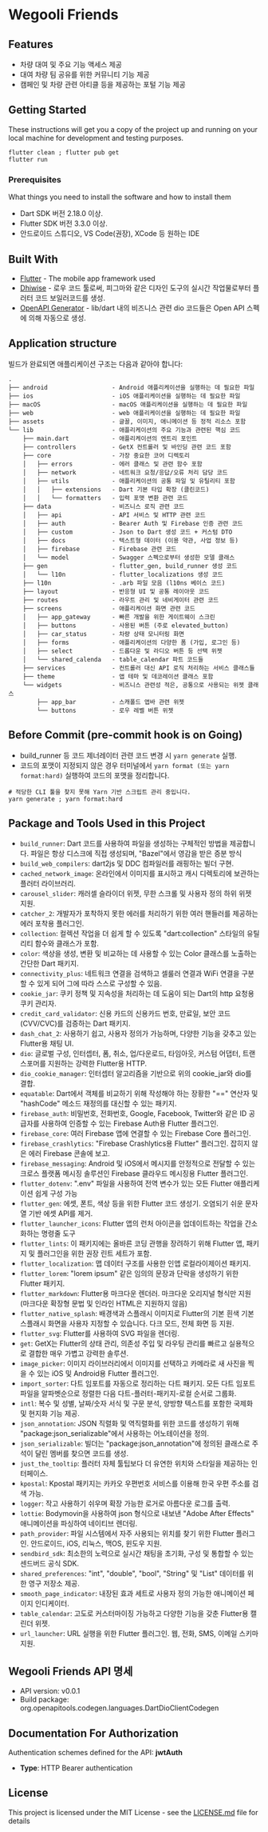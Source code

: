 # Wegooli Friends

## Features

- 차량 대여 및 주요 기능 액세스 제공
- 대여 차량 팀 공유를 위한 커뮤니티 기능 제공
- 캠페인 및 차량 관련 아티클 등을 제공하는 포털 기능 제공

## Getting Started

These instructions will get you a copy of the project up and running on your local machine for development and testing purposes.

```shell
flutter clean ; flutter pub get
flutter run
```

### Prerequisites

What things you need to install the software and how to install them

- Dart SDK 버전 2.18.0 이상.
- Flutter SDK 버전 3.3.0 이상.
- 안드로이드 스튜디오, VS Code(권장), XCode 등 원하는 IDE

## Built With

- [Flutter](https://flutter.dev/) - The mobile app framework used
- [Dhiwise](https://dhiwise.com/) - 로우 코드 툴로써, 피그마와 같은 디자인 도구의 실시간 작업물로부터 플러터 코드 보일러코드를 생성.
- [OpenAPI Generator](https://openapi-generator.tech) - lib/dart 내의 비즈니스 관련 dio 코드들은 Open API 스펙에 의해 자동으로 생성.

## Application structure

빌드가 완료되면 애플리케이션 구조는 다음과 같아야 합니다:

```plaintext
.
├── android                  - Android 애플리케이션을 실행하는 데 필요한 파일
├── ios                      - iOS 애플리케이션을 실행하는 데 필요한 파일
├── macOS                    - macOS 애플리케이션을 실행하는 데 필요한 파일
├── web                      - web 애플리케이션을 실행하는 데 필요한 파일
├── assets                   - 글꼴, 이미지, 애니메이션 등 정적 리소스 포함
└── lib                      - 애플리케이션의 주요 기능과 관련된 핵심 코드
    ├── main.dart            - 애플리케이션의 엔트리 포인트
    ├── controllers          - GetX 컨트롤러 및 바인딩 관련 코드 포함
    ├── core                 - 가장 중요한 코어 디렉토리
    │   ├── errors           - 에러 클래스 및 관련 함수 포함
    │   ├── network          - 네트워크 요청/응답/오류 처리 담당 코드
    │   ├── utils            - 애플리케이션의 공통 파일 및 유틸리티 포함
    │   │   ├── extensions   - Dart 기본 타입 확장 (클린코드)
    │   │   └── formatters   - 입력 포맷 변환 관련 코드
    ├── data                 - 비즈니스 로직 관련 코드
    │   ├── api              - API 서비스 및 HTTP 관련 코드
    │   ├── auth             - Bearer Auth 및 Firebase 인증 관련 코드
    │   ├── custom           - Json to Dart 생성 코드 + 커스텀 DTO
    │   ├── docs             - 텍스트형 데이터 (이용 약관, 사업 정보 등)
    │   ├── firebase         - Firebase 관련 코드
    │   └── model            - Swagger 스펙으로부터 생성한 모델 클래스
    ├── gen                  - flutter_gen, build_runner 생성 코드
    │   └── l10n             - flutter_localizations 생성 코드
    ├── l10n                 - .arb 파일 모음 (l10ns 베이스 코드)
    ├── layout               - 반응형 UI 및 공통 레이아웃 코드
    ├── routes               - 라우트 관리 및 네비게이터 관련 코드
    ├── screens              - 애플리케이션 화면 관련 코드
    │   ├── app_gateway      - 빠른 개발을 위한 게이트웨이 스크린
    │   ├── buttons          - 사용된 버튼 (주로 elevated_button)
    │   ├── car_status       - 차량 상태 모니터링 화면
    │   ├── forms            - 애플리케이션의 다양한 폼 (가입, 로그인 등)
    │   ├── select           - 드롭다운 및 라디오 버튼 등 선택 위젯
    │   └── shared_calenda   - table_calendar 파트 코드들
    ├── services             - 컨트롤러 대신 API 로직 처리하는 서비스 클래스들
    ├── theme                - 앱 테마 및 데코레이션 클래스 포함
    └── widgets              - 비즈니스 관련성 적은, 공통으로 사용되는 위젯 클래스
        ├── app_bar          - 스캐폴드 앱바 관련 위젯
        └── buttons          - 로우 레벨 버튼 위젯
```

## Before Commit (pre-commit hook is on Going)

- build_runner 등 코드 제너레이터 관련 코드 변경 시 `yarn generate` 실행.
- 코드의 포맷이 지정되지 않은 경우 터미널에서 `yarn format (또는 yarn format:hard)` 실행하여 코드의 포맷을 정리합니다.

```shell
# 적당한 CLI 툴을 찾지 못해 Yarn 기반 스크립트 관리 중입니다.
yarn generate ; yarn format:hard
```

## Package and Tools Used in this Project

- `build_runner`: Dart 코드를 사용하여 파일을 생성하는 구체적인 방법을 제공합니다. 파일은 항상 디스크에 직접 생성되며, "Bazel"에서 영감을 받은 증분 방식
- `build_web_compilers`: dart2js 및 DDC 컴파일러를 래핑하는 빌더 구현.
- `cached_network_image`: 온라인에서 이미지를 표시하고 캐시 디렉토리에 보관하는 플러터 라이브러리.
- `carousel_slider`: 캐러셀 슬라이더 위젯, 무한 스크롤 및 사용자 정의 하위 위젯 지원.
- `catcher_2`: 개발자가 포착하지 못한 에러를 처리하기 위한 여러 핸들러를 제공하는 에러 포착용 플러그인.
- `collection`: 컬렉션 작업을 더 쉽게 할 수 있도록 "dart:collection" 스타일의 유틸리티 함수와 클래스가 포함.
- `color`: 색상을 생성, 변환 및 비교하는 데 사용할 수 있는 Color 클래스를 노출하는 간단한 Dart 패키지.
- `connectivity_plus`: 네트워크 연결을 검색하고 셀룰러 연결과 WiFi 연결을 구분할 수 있게 되어 그에 따라 스스로 구성할 수 있음.
- `cookie_jar`: 쿠키 정책 및 지속성을 처리하는 데 도움이 되는 Dart의 http 요청용 쿠키 관리자.
- `credit_card_validator`: 신용 카드의 신용카드 번호, 만료일, 보안 코드(CVV/CVC)를 검증하는 Dart 패키지.
- `dash_chat_2`: 사용하기 쉽고, 사용자 정의가 가능하며, 다양한 기능을 갖추고 있는 Flutter용 채팅 UI.
- `dio`: 글로벌 구성, 인터셉터, 폼, 취소, 업/다운로드, 타임아웃, 커스텀 어댑터, 트랜스포머를 지원하는 강력한 Flutter용 HTTP.
- `dio_cookie_manager`: 인터셉터 알고리즘을 기반으로 위의 cookie_jar와 dio를 결합.
- `equatable`: Dart에서 객체를 비교하기 위해 작성해야 하는 장황한 "==" 연산자 및 "hashCode" 메소드 재정의를 대신할 수 있는 패키지.
- `firebase_auth`: 비밀번호, 전화번호, Google, Facebook, Twitter와 같은 ID 공급자를 사용하여 인증할 수 있는 Firebase Auth용 Flutter 플러그인.
- `firebase_core`: 여러 Firebase 앱에 연결할 수 있는 Firebase Core 플러그인.
- `firebase_crashlytics`: "Firebase Crashlytics용 Flutter" 플러그인. 잡히지 않은 에러 Firebase 콘솔에 보고.
- `firebase_messaging`: Android 및 iOS에서 메시지를 안정적으로 전달할 수 있는 크로스 플랫폼 메시징 솔루션인 Firebase 클라우드 메시징용 Flutter 플러그인.
- `flutter_dotenv`: ".env" 파일을 사용하여 전역 변수가 있는 모든 Flutter 애플리케이션 쉽게 구성 가능
- `flutter_gen`: 에셋, 폰트, 색상 등을 위한 Flutter 코드 생성기. 오염되기 쉬운 문자열 기반 에셋 API를 제거.
- `flutter_launcher_icons`: Flutter 앱의 런처 아이콘을 업데이트하는 작업을 간소화하는 명령줄 도구
- `flutter_lints`: 이 패키지에는 올바른 코딩 관행을 장려하기 위해 Flutter 앱, 패키지 및 플러그인을 위한 권장 린트 세트가 포함.
- `flutter_localization`: 맵 데이터 구조를 사용한 인앱 로컬라이제이션 패키지.
- `flutter_lorem`: "lorem ipsum" 같은 임의의 문장과 단락을 생성하기 위한 Flutter 패키지.
- `flutter_markdown`: Flutter용 마크다운 렌더러. 마크다운 오리지널 형식만 지원 (마크다운 확장형 문법 및 인라인 HTML은 지원하지 않음)
- `flutter_native_splash`: 배경색과 스플래시 이미지로 Flutter의 기본 흰색 기본 스플래시 화면을 사용자 지정할 수 있습니다. 다크 모드, 전체 화면 등 지원.
- `flutter_svg`: Flutter를 사용하여 SVG 파일을 렌더링.
- `get`: GetX는 Flutter의 상태 관리, 의존성 주입 및 라우팅 관리를 빠르고 실용적으로 결합한 매우 가볍고 강력한 솔루션.
- `image_picker`: 이미지 라이브러리에서 이미지를 선택하고 카메라로 새 사진을 찍을 수 있는 iOS 및 Android용 Flutter 플러그인.
- `import_sorter`: 다트 임포트를 자동으로 정리하는 다트 패키지. 모든 다트 임포트 파일을 알파벳순으로 정렬한 다음 다트-플러터-패키지-로컬 순서로 그룹화.
- `intl`: 복수 및 성별, 날짜/숫자 서식 및 구문 분석, 양방향 텍스트를 포함한 국제화 및 현지화 기능 제공.
- `json_annotation`: JSON 직렬화 및 역직렬화를 위한 코드를 생성하기 위해 "package:json_serializable"에서 사용하는 어노테이션을 정의.
- `json_serializable`: 빌더는 "package:json_annotation"에 정의된 클래스로 주석이 달린 멤버를 찾으면 코드를 생성.
- `just_the_tooltip`: 플러터 자체 툴팁보다 더 유연한 위치와 스타일을 제공하는 인터페이스.
- `kpostal`: Kpostal 패키지는 카카오 우편번호 서비스를 이용해 한국 우편 주소를 검색 가능.
- `logger`: 작고 사용하기 쉬우며 확장 가능한 로거로 아름다운 로그를 출력.
- `lottie`: Bodymovin을 사용하여 json 형식으로 내보낸 "Adobe After Effects" 애니메이션을 파싱하여 네이티브 렌더링.
- `path_provider`: 파일 시스템에서 자주 사용되는 위치를 찾기 위한 Flutter 플러그인. 안드로이드, iOS, 리눅스, 맥OS, 윈도우 지원.
- `sendbird_sdk`: 최소한의 노력으로 실시간 채팅을 초기화, 구성 및 통합할 수 있는 센드버드 공식 SDK.
- `shared_preferences`: "int", "double", "bool", "String" 및 "List<String>" 데이터를 위한 영구 저장소 제공.
- `smooth_page_indicator`: 내장된 효과 세트로 사용자 정의 가능한 애니메이션 페이지 인디케이터.
- `table_calendar`: 고도로 커스터마이징 가능하고 다양한 기능을 갖춘 Flutter용 캘린더 위젯.
- `url_launcher`: URL 실행을 위한 Flutter 플러그인. 웹, 전화, SMS, 이메일 스키마 지원.

## Wegooli Friends API 명세

- API version: v0.0.1
- Build package: org.openapitools.codegen.languages.DartDioClientCodegen

## Documentation For Authorization

Authentication schemes defined for the API: **jwtAuth**

- **Type**: HTTP Bearer authentication

## License

This project is licensed under the MIT License - see the [LICENSE.md](LICENSE.md) file for details
